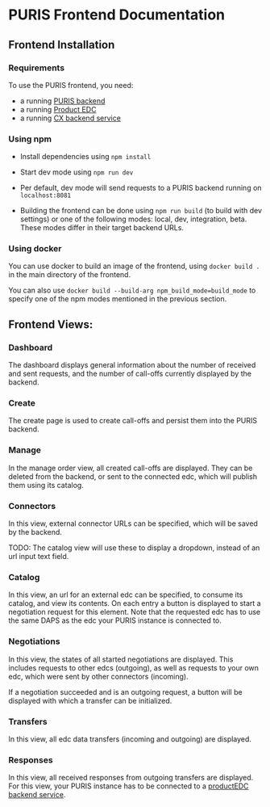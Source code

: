 # PURIS Frontend Documentation

## Frontend Installation

### Requirements

To use the PURIS frontend, you need:

- a running [PURIS backend](https://github.com/eclipse-tractusx/puris-backend/)
- a running [Product EDC](https://github.com/catenax-ng/product-edc)
- a running [CX backend service](https://github.com/denisneuling/cx-backend-service)

### Using npm

- Install dependencies using `npm install`

- Start dev mode using `npm run dev`

- Per default, dev mode will send requests to a PURIS backend running
on `localhost:8081`

- Building the frontend can be done using `npm run build` (to build with dev settings)
or one of the following modes: local, dev, integration, beta. These modes differ in their
target backend URLs.

### Using docker

You can use docker to build an image of the frontend, using `docker build .`
in the main directory of the frontend. 

You can also use `docker build --build-arg npm_build_mode=build_mode`
to specify one of the npm modes mentioned in the previous section.

## Frontend Views:

### Dashboard

The dashboard displays general information about the number of received and sent requests,
and the number of call-offs currently displayed by the backend.

### Create

The create page is used to create call-offs and persist them into the PURIS backend.

### Manage

In the manage order view, all created call-offs are displayed. They can be deleted from the backend,
or sent to the connected edc, which will publish them using its catalog.

### Connectors

In this view, external connector URLs can be specified, which will be saved by the backend.

TODO: The catalog view will use these to display a dropdown, instead of an
url input text field.

### Catalog

In this view, an url for an external edc can be specified, to consume
its catalog, and view its contents. On each entry a button is displayed to
start a negotiation request for this element. Note that the requested edc has to use
the same DAPS as the edc your PURIS instance is connected to.

### Negotiations

In this view, the states of all started negotiations are displayed. This includes
requests to other edcs (outgoing), as well as requests to your own edc, which were sent by other connectors (incoming).

If a negotiation succeeded and is an outgoing request, a button will be displayed with which a transfer
can be initialized.

### Transfers

In this view, all edc data transfers (incoming and outgoing) are displayed.

### Responses

In this view, all received responses from outgoing transfers are displayed. For this view, 
your PURIS instance has to be connected to a 
[productEDC backend service](https://github.com/denisneuling/cx-backend-service).



